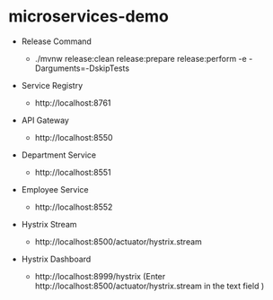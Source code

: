 # microservices-demo

- Release Command
  -  ./mvnw  release:clean release:prepare release:perform  -e -Darguments=-DskipTests

- Service Registry
  - http://localhost:8761

- API Gateway
  - http://localhost:8550

- Department Service
  - http://localhost:8551

- Employee Service
  - http://localhost:8552

- Hystrix Stream
  - http://localhost:8500/actuator/hystrix.stream

- Hystrix Dashboard
  - http://localhost:8999/hystrix (Enter http://localhost:8500/actuator/hystrix.stream in the text field )

